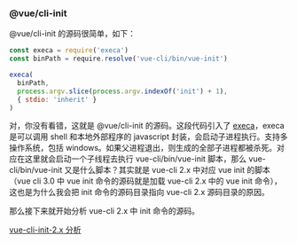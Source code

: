 ### @vue/cli-init

@vue/cli-init 的源码很简单，如下：

``` javascript
const execa = require('execa')
const binPath = require.resolve('vue-cli/bin/vue-init')

execa(
  binPath,
  process.argv.slice(process.argv.indexOf('init') + 1),
  { stdio: 'inherit' }
)

```

对，你没有看错，这就是 @vue/cli-init 的源码。这段代码引入了 [execa](https://github.com/sindresorhus/execa)，execa 是可以调用 shell 和本地外部程序的 javascript 封装，会启动子进程执行。支持多操作系统，包括 windows。如果父进程退出，则生成的全部子进程都被杀死。对应在这里就会启动一个子线程去执行 vue-cli/bin/vue-init 脚本，那么 vue-cli/bin/vue-init 又是什么脚本？其实就是 vue-cli 2.x 中对应 vue init 的脚本（vue cli 3.0 中 vue init 命令的源码就是加载 vue-cli 2.x 中的 vue init 命令），这也是为什么我会把 init 命令的源码目录指向 vue-cli 2.x 源码目录的原因。

那么接下来就开始分析 vue-cli 2.x 中 init 命令的源码。

[vue-cli-init-2.x 分析](https://github.com/KuangPF/vue-cli-analysis/tree/master/docs/init/vue-cli-init-2.x.md)

